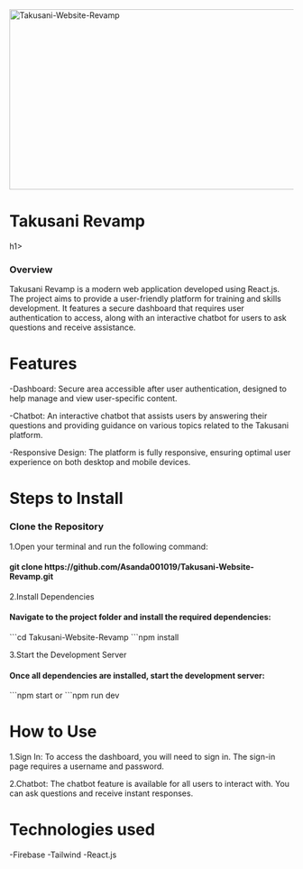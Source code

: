 <img src="https://socialify.git.ci/Asanda001019/Takusani-Website-Revamp/image?font=Bitter&language=1&name=1&owner=1&pattern=Circuit+Board&stargazers=1&theme=Dark" alt="Takusani-Website-Revamp" width="640" height="320" />

<h1>Takusani Revamp</h1>h1>
<h3>Overview</h3>
<p>Takusani Revamp is a modern web application developed using React.js. The project aims to provide a user-friendly platform for training and skills development. It features a secure dashboard that requires user authentication to access, along with an interactive chatbot for users to ask questions and receive assistance.</p>

<h1>Features</h1>
-Dashboard: Secure area accessible after user authentication, designed to help manage and view user-specific content.

-Chatbot: An interactive chatbot that assists users by answering their questions and providing guidance on various topics related to the Takusani platform.

-Responsive Design: The platform is fully responsive, ensuring optimal user experience on both desktop and mobile devices.

<h1>Steps to Install</h1>
<h3>Clone the Repository</h3>

1.Open your terminal and run the following command:
<h4>git clone https://github.com/Asanda001019/Takusani-Website-Revamp.git</h4>

2.Install Dependencies
<h4>Navigate to the project folder and install the required dependencies:</h4>
```cd Takusani-Website-Revamp
```npm install

3.Start the Development Server
<h4>Once all dependencies are installed, start the development server:</h4>
```npm start  or ```npm run dev

<h1>How to Use</h1>
1.Sign In: To access the dashboard, you will need to sign in. The sign-in page requires a username and password.

2.Chatbot: The chatbot feature is available for all users to interact with. You can ask questions and receive instant responses.

<h1>Technologies used</h1>
-Firebase
-Tailwind
-React.js
